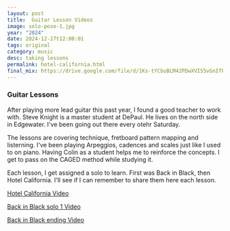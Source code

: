 ```yaml
---
layout: post
title:  Guitar Lesson Videos
image: solo-pose-1.jpg
year: "2024"
date: 2024-12-27t12:00:01
tags: original
category: music
desc: taking lessons
permalink: hotel-california.html
final_mix: https://drive.google.com/file/d/1Ks-tYCbuBLM42PDwXVIS5vGnIfPaLxJP/view?usp=sharing
---
```


### Guitar Lessons

After playing more lead guitar this past year, I found a good teacher to work with. Steve Knight is a master student at DePaul. He lives on the north side in Edgewater. I've been going out there every otehr Saturday.

The lessons are covering technique, fretboard pattern mapping and listerning. I've been playing Arpeggios, cadences and scales just like I used to on piano. Having Colin as a student helps me to reinforce the concepts. I get to pass on the CAGED method while studying it.

Each lesson, I get assigned a solo to learn. First was Back in Black, then Hotel California. I'll see if I can remember to share them here each lesson.

<a href="https://drive.google.com/file/d/1Ks-tYCbuBLM42PDwXVIS5vGnIfPaLxJP/view?usp=sharing" target="_blank">Hotel California Video</a>

<a href="https://drive.google.com/file/d/13c0t_aYINHegJ4qegvkG4bbokHEAoDQ5/view?usp=sharing" target="_blank">Back in Black solo 1 Video</a>

<a href="https://drive.google.com/file/d/13d1kFrhM1FqCNjIA6OENVIeMUeF9hP4e/view?usp=sharing" target="_blank">Back in Black ending Video</a>
